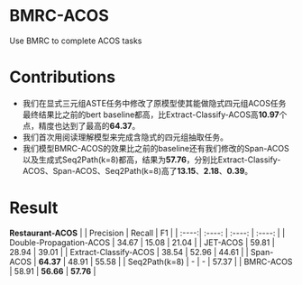 # BMRC-ACOS
Use BMRC to complete ACOS tasks

# Contributions
- 我们在显式三元组ASTE任务中修改了原模型使其能做隐式四元组ACOS任务 最终结果比之前的bert baseline都高，比Extract-Classify-ACOS高**10.97**个点，精度也达到了最高的**64.37**。
- 我们首次用阅读理解模型来完成含隐式的四元组抽取任务。
- 我们模型BMRC-ACOS的效果比之前的baseline还有我们修改的Span-ACOS以及生成式Seq2Path(k=8)都高，结果为**57.76**，分别比Extract-Classify-ACOS、Span-ACOS、Seq2Path(k=8)高了**13.15**、**2.18**、**0.39**。

# Result
**Restaurant-ACOS**
|  | Precision | Recall | F1 |
| :----:| :----: | :----: | :----: |
| Double-Propagation-ACOS | 34.67 | 15.08 | 21.04 |
| JET-ACOS | 59.81 | 28.94 | 39.01 |
| Extract-Classify-ACOS | 38.54 | 52.96 | 44.61 |
| Span-ACOS | **64.37** | 48.91 | 55.58 |
| Seq2Path(k=8) | - | - | 57.37 |
| BMRC-ACOS | 58.91 | **56.66** | **57.76** |
